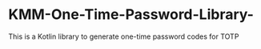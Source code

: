 # KMM-One-Time-Password-Library-
This is a Kotlin library to generate one-time password codes for TOTP
